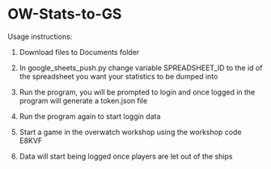 # OW-Stats-to-GS

Usage instructions:

1. Download files to Documents folder

2. In google_sheets_push.py change variable SPREADSHEET_ID to the id of the spreadsheet you want your statistics to be dumped into

3. Run the program, you will be prompted to login and once logged in the program will generate a token.json file

4. Run the program again to start loggin data

5. Start a game in the overwatch workshop using the workshop code E8KVF

6. Data will start being logged once players are let out of the ships
